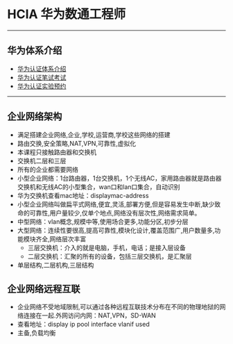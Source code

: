 # HCIA 华为数通工程师
***
## 华为体系介绍
 - [华为认证体系介绍](https://e.huawei.com/cn/talent/cert/#/)
 - [华为认证笔试考试](https://e.huawei.com/cn/talent/#/pearson-VUE-appointment)
 - [华为认证实验预约](https://e.huawei.com/cn/talent/#/myappointments/application)
******
## 企业网络架构
-  满足搭建企业网络,企业,学校,运营商,学校这些网络的搭建
- 路由交换,安全策略,NAT,VPN,可靠性,虚拟化
- 本课程只接触路由器和交换机
- 交换机二层和三层
- 所有的企业都需要网络
- 小型企业网络：1台路由器，1台交换机，1个无线AC，家用路由器就是路由器交换机和无线AC的小型集合，wan口和lan口集合，自动识别
- 华为交换机查看mac地址：displaymac-address
- 小型企业网络叫做扁平式网络,便宜,灵活,部署方便,但是容易发生中断,缺少致命的可靠性,用户量较少,仅单个地点,网络没有层次性,网络需求简单。
- 中型网络：vlan概念,规模中等,使用场合更多,功能分区,初步分层
- 大型网络：连续性要很高,提高可靠性,模块化设计,覆盖范围广,用户数量多,功能模块齐全,网络层次丰富
  + 三层交换机：介入的就是电脑，手机，电话；是接入层设备
  + 二层交换机：汇聚的所有的设备，包括三层交换机，是汇聚层
 - 单层结构,二层机构,三层结构
## 企业网络远程互联
- 企业网络不受地域限制,可以通过各种远程互联技术分布在不同的物理地狱的网络连接在一起.外网访问内网：NAT,VPN，SD-WAN
- 查看地址：display ip pool interface vlanif used
- 主备,负载均衡
